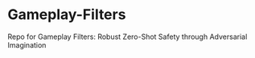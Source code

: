 # Gameplay-Filters
Repo for Gameplay Filters: Robust Zero-Shot Safety through Adversarial Imagination
